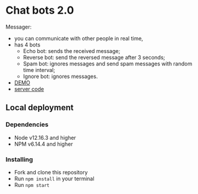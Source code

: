 # Chat bots 2.0

Messager:
- you can communicate with other people in real time,
- has 4 bots
  - Echo bot: sends the received message;
  - Reverse bot: send the reversed message after 3 seconds;
  - Spam bot: ignores messages and send spam messages with random time interval;
  - Ignore bot: ignores messages.
- [DEMO](https://alinamatuschak.github.io/chat_bots/)
- [server code](https://github.com/AlinaMatuschak/chat-bots-server)

## Local deployment

### Dependencies
* Node v12.16.3 and higher
* NPM v6.14.4 and higher

### Installing
* Fork and clone this repository
* Run `npm install` in your terminal
* Run `npm start`
